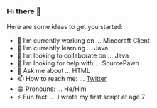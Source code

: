 ### Hi there 👋



Here are some ideas to get you started:

- 🔭 I’m currently working on ... Minecraft Client
- 🌱 I’m currently learning ... Java
- 👯 I’m looking to collaborate on ... Java
- 🤔 I’m looking for help with ... SourcePawn
- 💬 Ask me about ... HTML
- 📫 How to reach me: ... [Twitter](https://twitter.com/lastroundval)
- 😄 Pronouns: ... He/Him
- ⚡ Fun fact: ... I wrote my first script at age 7

